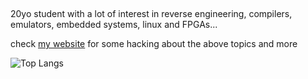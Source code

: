 ##
20yo student with a lot of interest in reverse engineering, compilers, emulators, embedded systems, linux and FPGAs...

check [my website](http://roby2014-me.vercel.app/) for some hacking about the above topics and more

![Top Langs](https://github-readme-stats.vercel.app/api/top-langs/?username=roby2014&exclude_repo=uni-projects,cars-gallery&langs_count=6&layout=compact&hide=python,lua,tex&theme=github_dark&hide_progress=true)


